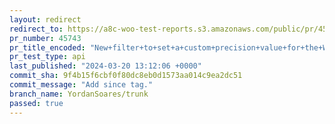 ```yaml
---
layout: redirect
redirect_to: https://a8c-woo-test-reports.s3.amazonaws.com/public/pr/45743/api/index.html
pr_number: 45743
pr_title_encoded: "New+filter+to+set+a+custom+precision+value+for+the+WC+calculations"
pr_test_type: api
last_published: "2024-03-20 13:12:06 +0000"
commit_sha: 9f4b15f6cbf0f80dc8eb0d1573aa014c9ea2dc51
commit_message: "Add since tag."
branch_name: YordanSoares/trunk
passed: true
---
```

